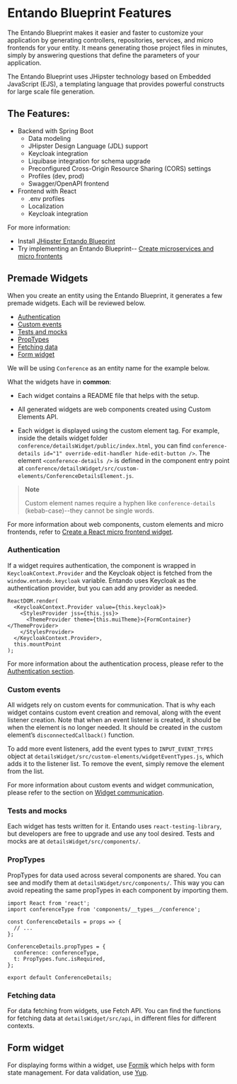 # Entando Blueprint Features

The Entando Blueprint makes it easier and faster to customize your application by generating controllers, repositories, services, and micro frontends for your entity. It means generating those project files in minutes, simply by answering questions that define the parameters of your application. 

The Entando Blueprint uses JHipster technology based on Embedded JavaScript (EJS), a templating language that provides powerful constructs for large scale file generation.

## The Features:
* Backend with Spring Boot 
  * Data modeling
  * JHipster Design Language (JDL) support 
  * Keycloak integration 
  * Liquibase integration for schema upgrade
  * Preconfigured Cross-Origin Resource Sharing (CORS) settings
  * Profiles (dev, prod)
  * Swagger/OpenAPI frontend
* Frontend with React
  * .env profiles
  * Localization
  * Keycloak integration
  
For more information:
* Install [JHipster Entando Blueprint](https://github.com/entando/generator-jhipster-entando/blob/master/README.md)
* Try implementing an Entando Blueprint-- [Create microservices and micro frontents](../../tutorials/create/mfe/react.md)

## Premade Widgets
When you create an entity using the Entando Blueprint, it generates a few
premade widgets. Each will be reviewed below.
* [Authentication](#authentication)
* [Custom events](#custom-events)
* [Tests and mocks](#tests-and-mocks)
* [PropTypes](#proptypes)
* [Fetching data](#fetching-data)
* [Form widget](#form-widget)

We will be using `Conference` as an entity name for the example below.

What the widgets have in **common**:
* Each widget contains a README file that helps with the setup.

* All generated widgets are web components created using Custom Elements
API.

* Each widget is displayed using the custom element tag. For example, inside the
details widget folder `conference/detailsWidget/public/index.html`, you
can find
`conference-details id="1" override-edit-handler hide-edit-button />`.
The element `<conference-details />` is defined in the component entry
point at
`conference/detailsWidget/src/custom-elements/ConferenceDetailsElement.js`.

> **Note**
>
> Custom element names require a hyphen like `conference-details` (kebab-case)--they cannot be single words.

For more information about web components, custom elements and micro
frontends, refer to [Create a React micro frontend widget](../../tutorials/create/mfe/react.md).


### Authentication

If a widget requires authentication, the component is wrapped in
`KeycloakContext.Provider` and the Keycloak object is fetched from the
`window.entando.keycloak` variable. Entando uses Keycloak as the
authentication provider, but you can add any provider as needed.

    ReactDOM.render(
      <KeycloakContext.Provider value={this.keycloak}>
        <StylesProvider jss={this.jss}>
          <ThemeProvider theme={this.muiTheme}>{FormContainer}</ThemeProvider>
        </StylesProvider>
      </KeycloakContext.Provider>,
      this.mountPoint
    );

For more information about the authentication process, please refer
to the [Authentication section](../consume/identity-management.md#authentication).

### Custom events

All widgets rely on custom events for communication.  That is why each widget contains custom event creation and removal, along with the event listener creation.  Note that when an event listener is created, it should be when
the element is no longer needed. It should be created in the custom
element’s `disconnectedCallback()` function.

To add more event listeners, add the event types to
`INPUT_EVENT_TYPES` object at
`detailsWidget/src/custom-elements/widgetEventTypes.js`, which adds
it to the listener list. To remove the event, simply remove the element from the list.

For more information about custom events and widget communication,
please refer to the section on [Widget communication](../../tutorials/create/mfe/communication.md).

### Tests and mocks

Each widget has tests written for it. Entando uses
`react-testing-library`, but developers are free to upgrade and use any
tool desired. Tests and mocks are at `detailsWidget/src/components/`.

### PropTypes

PropTypes for data used across several components are shared. You can
see and modify them at `detailsWidget/src/components/`. This way you can
avoid repeating the same propTypes in each component by importing them.

    import React from 'react';
    import conferenceType from 'components/__types__/conference';

    const ConferenceDetails = props => {
      // ...
    };

    ConferenceDetails.propTypes = {
      conference: conferenceType,
      t: PropTypes.func.isRequired,
    };

    export default ConferenceDetails;

### Fetching data

For data fetching from widgets, use Fetch API. You can find the functions for
fetching data at `detailsWidget/src/api`, in different files for
different contexts.

## Form widget

For displaying forms within a widget, use
[Formik](https://jaredpalmer.com/formik) which helps with form state
management. For data validation, use
[Yup](https://github.com/jquense/yup).

